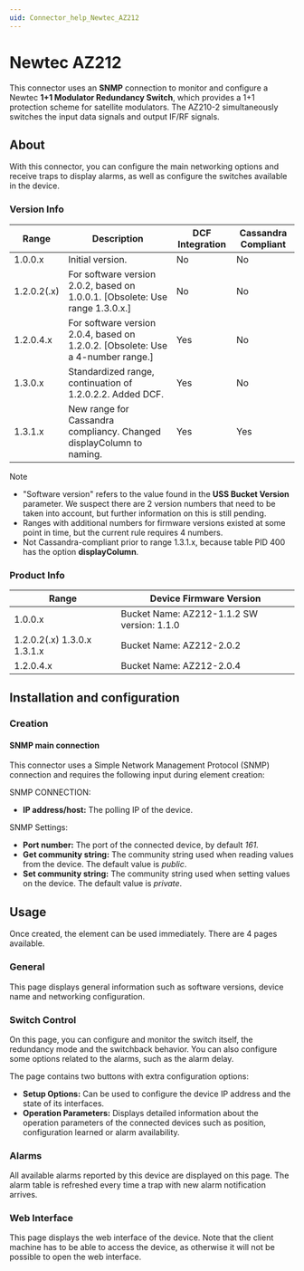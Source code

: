 ```yaml
---
uid: Connector_help_Newtec_AZ212
---
```


# Newtec AZ212

This connector uses an **SNMP** connection to monitor and configure a Newtec **1+1 Modulator Redundancy Switch**, which provides a 1+1 protection scheme for satellite modulators. The AZ210-2 simultaneously switches the input data signals and output IF/RF signals.

## About

With this connector, you can configure the main networking options and receive traps to display alarms, as well as configure the switches available in the device.

### Version Info

| **Range** | **Description**                                                                   | **DCF Integration** | **Cassandra Compliant** |
|------------------|-----------------------------------------------------------------------------------|---------------------|-------------------------|
| 1.0.0.x          | Initial version.                                                                  | No                  | No                      |
| 1.2.0.2(.x)      | For software version 2.0.2, based on 1.0.0.1. \[Obsolete: Use range 1.3.0.x.\]    | No                  | No                      |
| 1.2.0.4.x        | For software version 2.0.4, based on 1.2.0.2. \[Obsolete: Use a 4-number range.\] | Yes                 | No                      |
| 1.3.0.x          | Standardized range, continuation of 1.2.0.2.2. Added DCF.                         | Yes                 | No                      |
| 1.3.1.x          | New range for Cassandra compliancy. Changed displayColumn to naming.              | Yes                 | Yes                     |

> [!NOTE]
>
> - "Software version" refers to the value found in the **USS Bucket Version** parameter. We suspect there are 2 version numbers that need to be taken into account, but further information on this is still pending.
> - Ranges with additional numbers for firmware versions existed at some point in time, but the current rule requires 4 numbers.
> - Not Cassandra-compliant prior to range 1.3.1.x, because table PID 400 has the option **displayColumn**.

### Product Info

| **Range**            | **Device Firmware Version**                |
|-----------------------------|--------------------------------------------|
| 1.0.0.x                     | Bucket Name: AZ212-1.1.2 SW version: 1.1.0 |
| 1.2.0.2(.x) 1.3.0.x 1.3.1.x | Bucket Name: AZ212-2.0.2                   |
| 1.2.0.4.x                   | Bucket Name: AZ212-2.0.4                   |

## Installation and configuration

### Creation

#### SNMP main connection

This connector uses a Simple Network Management Protocol (SNMP) connection and requires the following input during element creation:

SNMP CONNECTION:

- **IP address/host:** The polling IP of the device.

SNMP Settings:

- **Port number:** The port of the connected device, by default *161.*
- **Get community string:** The community string used when reading values from the device. The default value is *public*.
- **Set community string:** The community string used when setting values on the device. The default value is *private*.

## Usage

Once created, the element can be used immediately. There are 4 pages available.

### General

This page displays general information such as software versions, device name and networking configuration.

### Switch Control

On this page, you can configure and monitor the switch itself, the redundancy mode and the switchback behavior. You can also configure some options related to the alarms, such as the alarm delay.

The page contains two buttons with extra configuration options:

- **Setup Options:** Can be used to configure the device IP address and the state of its interfaces.
- **Operation Parameters:** Displays detailed information about the operation parameters of the connected devices such as position, configuration learned or alarm availability.

### Alarms

All available alarms reported by this device are displayed on this page. The alarm table is refreshed every time a trap with new alarm notification arrives.

### Web Interface

This page displays the web interface of the device. Note that the client machine has to be able to access the device, as otherwise it will not be possible to open the web interface.
